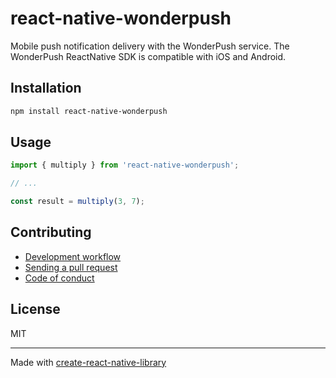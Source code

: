 # react-native-wonderpush

Mobile push notification delivery with the WonderPush service. The WonderPush ReactNative SDK is compatible with iOS and Android.

## Installation


```sh
npm install react-native-wonderpush
```


## Usage


```js
import { multiply } from 'react-native-wonderpush';

// ...

const result = multiply(3, 7);
```


## Contributing

- [Development workflow](CONTRIBUTING.md#development-workflow)
- [Sending a pull request](CONTRIBUTING.md#sending-a-pull-request)
- [Code of conduct](CODE_OF_CONDUCT.md)

## License

MIT

---

Made with [create-react-native-library](https://github.com/callstack/react-native-builder-bob)
